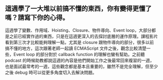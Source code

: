 ## 這週學了一大堆以前搞不懂的東西，你有變得更懂了嗎？請寫下你的心得。

這週學了變數、作用域、Hoisting、Closure、物件導向、Event loop，大部分都是之前已經實作過的東西，只是在這週更深入的去探討底層的運作原理。課程影片看到第三次才比較能夠理解一點，尤其是 closure 跟物件導向的部分，很多以前搞不懂的地方，這次跟著老師一起讀 ECMAScript 文件之後，觀念比較清楚一些，Event loop 的部分對於 callback function 的理解也蠻有幫助。之前聽 podcast 的時候助教都說這週的內容是他們開始工作之後最常回來複習的一週，也是面試最常考的一週，這些觀念都是基本且重要的，雖然不是完全理解，但至少之後 debug 時可以從更多角度切入去解決問題。
